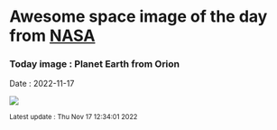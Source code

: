 
# Awesome space image of the day from [NASA](https://api.nasa.gov/)

### Today image : Planet Earth from Orion
Date : 2022-11-17

![](https://apod.nasa.gov/apod/image/2211/EarthArtemis1_1067.jpg)

<small>Latest update : Thu Nov 17 12:34:01 2022</small>
        
